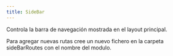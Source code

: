 ```yaml
---
title: SideBar
---
```


Controla la barra de navegación mostrada en el layout principal.

Para agregar nuevas rutas cree un nuevo fichero en la carpeta sideBarRoutes con el nombre del modulo.
